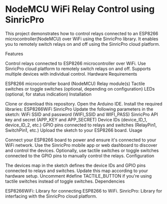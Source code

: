 # NodeMCU WiFi Relay Control using SinricPro
This project demonstrates how to control relays connected to an ESP8266 microcontroller(NodeMCU) over WiFi using the SinricPro library. It enables you to remotely switch relays on and off using the SinricPro cloud platform.

Features

Control relays connected to ESP8266 microcontroller over WiFi.
Use SinricPro cloud platform to remotely switch relays on and off.
Supports multiple devices with individual control.
Hardware Requirements

ESP8266 microcontroller board (NodeMCU)
Relay module(s)
Tactile switches or toggle switches (optional, depending on configuration)
LEDs (optional, for status indication)
Installation

Clone or download this repository.
Open the Arduino IDE.
Install the required libraries:
ESP8266WiFi
SinricPro
Update the following parameters in the sketch:
WiFi SSID and password (WIFI_SSID and WIFI_PASS)
SinricPro API key and secret (APP_KEY and APP_SECRET)
Device IDs (device_ID_1, device_ID_2, etc.)
GPIO pins connected to relays and switches (RelayPin1, SwitchPin1, etc.)
Upload the sketch to your ESP8266 board.
Usage

Connect your ESP8266 board to power and ensure it's connected to your WiFi network.
Use the SinricPro mobile app or web dashboard to discover and control the devices.
Optionally, use tactile switches or toggle switches connected to the GPIO pins to manually control the relays.
Configuration

The devices map in the sketch defines the device IDs and GPIO pins connected to relays and switches. Update this map according to your hardware setup.
Uncomment #define TACTILE_BUTTON if you're using tactile switches instead of toggle switches.
Dependencies

ESP8266WiFi: Library for connecting ESP8266 to WiFi.
SinricPro: Library for interfacing with the SinricPro cloud platform.
